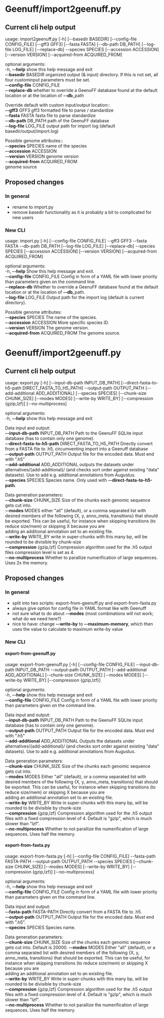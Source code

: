 # Geenuff/import2geenuff.py #

## Current cli help output ## 

usage: import2geenuff.py [-h] [--basedir BASEDIR] [--config-file CONFIG_FILE] [--gff3 GFF3] [--fasta FASTA] [--db-path DB_PATH] [--log-file LOG_FILE] [--replace-db] --species SPECIES [--accession ACCESSION] [--version VERSION] [--acquired-from ACQUIRED_FROM]

optional arguments:  
  -h, **--help**            show this help message and exit  
  **--basedir** BASEDIR     organized output (& input) directory. If this is not set, all four custominput parameters must be set.  
  **--config-file** CONFIG_FILE  
  **--replace-db**          whether to override a GeenuFF database found at the default location or at the location of **--db**_path  

Override default with custom input/output location::  
  **--gff3** GFF3           gff3 formatted file to parse / standardize  
  **--fasta** FASTA         fasta file to parse standardize  
  **--db-path** DB_PATH     path of the GeenuFF database  
  **--log-file** LOG_FILE   output path for import log (default basedir/output/import.log)  
  
Possible genome attributes::  
  **--species** SPECIES     name of the species  
  **--accession** ACCESSION  
  **--version** VERSION     genome version  
  **--acquired-from** ACQUIRED_FROM  
						genome source  

## Proposed changes ## 
### In general ###

* rename to import.py
* remove basedir functionality as it is probably a bit to complicated for new users

### New CLI ###

usage: import.py [-h] [--config-file CONFIG_FILE] --gff3 GFF3 --fasta FASTA --db-path DB_PATH [--log-file LOG_FILE] [--replace-db] --species SPECIES [--accession ACCESSION] [--version VERSION] [--acquired-from ACQUIRED_FROM]

optional arguments:  
  -h, **--help**            Show this help message and exit.  
  **--config-file** CONFIG_FILE  Config in form of a YAML file with lower priority than parameters given on the command line.  
  **--replace-db**          Whether to override a GeenuFF database found at the default location or at the location of **--db**_path.  
  **--log-file** LOG_FILE   Output path for the import log (default is current directory).  
  
Possible genome attributes:  
  **--species** SPECIES     The name of the species.  
  **--accession** ACCESSION More specific species ID.  
  **--version** VERSION     The genome version.  
  **--acquired-from** ACQUIRED_FROM The genome source.  


# Geenuff/import2geenuff.py #
## Current cli help output ## 

usage: export.py [-h] [--input-db-path INPUT_DB_PATH] [--direct-fasta-to-h5-path DIRECT_FASTA_TO_H5_PATH] --output-path OUTPUT_PATH [--add-additional ADD_ADDITIONAL] [--species SPECIES] [--chunk-size CHUNK_SIZE] [--modes MODES] [--write-by WRITE_BY] [--compression {gzip,lzf}]
                 [--no-multiprocess]

optional arguments:  
  -h, **--help**            show this help message and exit  

Data input and output:  
  **--input-db-path** INPUT_DB_PATH  Path to the GeenuFF SQLite input database (has to contain only one genome).  
  **--direct-fasta-to-h5-path** DIRECT_FASTA_TO_H5_PATH  Directly convert from a FASTA file to .h5, circumventing import into a Geenuff database  
  **--output-path** OUTPUT_PATH  Output file for the encoded data. Must end with ".h5"  
  **--add-additional** ADD_ADDITIONAL  outputs the datasets under alternatives/{add-additional}/ (and checks sort order against existing "data" datasets). Use to add e.g. additional annotations from Augustus.  
  **--species** SPECIES     Species name. Only used with **--direct-fasta-to-h5-path**.  
  
Data generation parameters:  
  **--chunk-size** CHUNK_SIZE  Size of the chunks each genomic sequence gets cut into.  
  **--modes** MODES         either "all" (default), or a comma separated list with desired members of the following {X, y, anno_meta, transitions} that should be exported. This can be useful, for instance when skipping transitions (to reduce size/mem) or skipping X because you are  
                        adding an additional annotation set to an existing file.  
  **--write-by** WRITE_BY   write in super-chunks with this many bp, will be rounded to be divisible by chunk-size  
  **--compression** {gzip,lzf}  Compression algorithm used for the .h5 output files compression level is set as 4.  
  **--no-multiprocess**     Whether to parallize numerification of large sequences. Uses 2x the memory.  

## Proposed changes ## 
### In general ###
* split into two scripts: export-from-geenuff.py and export-from-fasta.py
* always give option for config file in YAML format like with Geenuff
* not sure what to do about **--modes** (most combinations will not work; what do we need here?)
* nice to have: change **--write-by** to **--maximum-memory**, which then uses the value to calculate to maximum write-by value

### New CLI ###
#### export-from-geenuff.py ####
usage: export-from-geenuff.py [-h] [--config-file CONFIG_FILE] --input-db-path INPUT_DB_PATH --output-path OUTPUT_PATH [--add-additional ADD_ADDITIONAL] [--chunk-size CHUNK_SIZE] [--modes MODES] [--write-by WRITE_BY] [--compression {gzip,lzf}]

optional arguments:  
  -h, **--help**            show this help message and exit  
  **--config-file** CONFIG_FILE  Config in form of a YAML file with lower priority than parameters given on the command line.  

Data input and output:  
  **--input-db-path** INPUT_DB_PATH  Path to the GeenuFF SQLite input database (has to contain only one genome).  
  **--output-path** OUTPUT_PATH  Output file for the encoded data. Must end with ".h5"  
  **--add-additional** ADD_ADDITIONAL  Outputs the datasets under alternatives/{add-additional}/ (and checks sort order against existing "data" datasets). Use to add e.g. additional annotations from Augustus.  
  
Data generation parameters:  
  **--chunk-size** CHUNK_SIZE  Size of the chunks each genomic sequence gets cut into.  
  **--modes** MODES         Either "all" (default), or a comma separated list with desired members of the following {X, y, anno_meta, transitions} that should be exported. This can be useful, for instance when skipping transitions (to reduce size/mem) or skipping X because you are  
                        adding an additional annotation set to an existing file.  
  **--write-by** WRITE_BY   Write in super-chunks with this many bp, will be rounded to be divisible by chunk-size  
  **--compression** {gzip,lzf}  Compression algorithm used for the .h5 output files with a fixed compression level of 4. Default is "gzip", which is much slower than "lzf".  
  **--no-multiprocess**     Whether to not parallize the numerification of large sequences. Uses half the memory.  

#### export-from-fasta.py ####
usage: export-from-fasta.py [-h] [--config-file CONFIG_FILE] --fasta-path FASTA-PATH --output-path OUTPUT_PATH --species SPECIES [--chunk-size CHUNK_SIZE] [--modes MODES] [--write-by WRITE_BY] [--compression {gzip,lzf}] [--no-multiprocess]

optional arguments:  
  -h, **--help**            show this help message and exit  
  **--config-file** CONFIG_FILE  Config in form of a YAML file with lower priority than parameters given on the command line.  

Data input and output:  
  **--fasta-path** FASTA-PATH  Directly convert from a FASTA file to .h5.  
  **--output-path** OUTPUT_PATH  Output file for the encoded data. Must end with ".h5".  
  **--species** SPECIES     Species name. 
  
Data generation parameters:  
  **--chunk-size** CHUNK_SIZE  Size of the chunks each genomic sequence gets cut into. Default is 20000.
  **--modes** MODES         Either "all" (default), or a comma separated list with desired members of the following {X, y, anno_meta, transitions} that should be exported. This can be useful, for instance when skipping transitions (to reduce size/mem) or skipping X because you are  
                        adding an additional annotation set to an existing file.  
  **--write-by** WRITE_BY   Write in super-chunks with this many bp, will be rounded to be divisible by chunk-size  
  **--compression** {gzip,lzf}  Compression algorithm used for the .h5 output files with a fixed compression level of 4. Default is "gzip", which is much slower than "lzf".  
  **--no-multiprocess**     Whether to not parallize the numerification of large sequences. Uses half the memory.  

